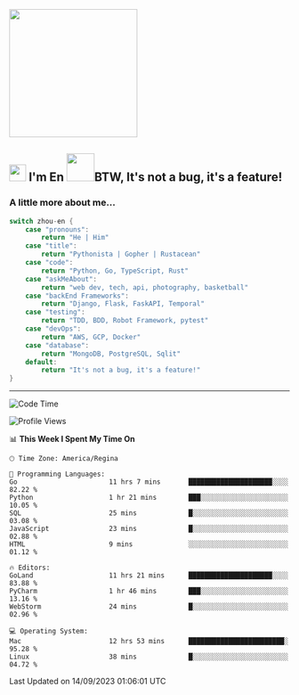 <img align='center' src="https://media.giphy.com/media/GP1TJJSV4Ys1r64q2A/giphy.gif" width="230">

<h2><img src="https://emojis.slackmojis.com/emojis/images/1531849430/4246/blob-sunglasses.gif?1531849430" width="30"/> I'm En <img src="https://media.giphy.com/media/12oufCB0MyZ1Go/giphy.gif" width="50">BTW, It's not a bug, it's a feature!</h2>


<!-- <img align='right' src="https://media.giphy.com/media/M9gbBd9nbDrOTu1Mqx/giphy.gif" width="230"> -->


### A little more about me... 
<!--
```javascript
const zhou-en = {
    pronouns: "He" | "Him",
    title: "Pythonista" | "Gopher" | "Rustacean",
    code: ["Python", "Go", "Rust", "TypeScript"],
    askMeAbout: ["web dev", "tech", "app dev", "photography"],
    technologies: {
        backEnd: {
            python: ["Django", "Flask", "FaskAPI"],
            go: []
        },
        scraping: ["selenium", "scrapy", "spider"],
        testing: ["Robot Framework"],
        devOps: ["AWS", "Docker", "GCP", "Nginx"],
        databases: ["mongo", "postgresql", "sqlite"],
        misc: ["Firebase", "Heroku"]
    },
    architecture: ["Event Driven Architecture", "Microservices"],
    currentFocus: ["Temporal", "Rust"],
    funFact: "It's not a bug, it's a feature!"
};
```
  -->

```go
switch zhou-en {
    case "pronouns":
        return "He | Him"
    case "title":
        return "Pythonista | Gopher | Rustacean"
    case "code":
        return "Python, Go, TypeScript, Rust"
    case "askMeAbout":
        return "web dev, tech, api, photography, basketball"
    case "backEnd Frameworks":
        return "Django, Flask, FaskAPI, Temporal"
    case "testing":
        return "TDD, BDD, Robot Framework, pytest"
    case "devOps":
        return "AWS, GCP, Docker"
    case "database":
        return "MongoDB, PostgreSQL, Sqlit"
    default:
        return "It's not a bug, it's a feature!"
}
```




---
<!--START_SECTION:waka-->
![Code Time](http://img.shields.io/badge/Code%20Time-934%20hrs%2024%20mins-blue)

![Profile Views](http://img.shields.io/badge/Profile%20Views-3-blue)

📊 **This Week I Spent My Time On** 

```text
🕑︎ Time Zone: America/Regina

💬 Programming Languages: 
Go                       11 hrs 7 mins       █████████████████████░░░░   82.22 % 
Python                   1 hr 21 mins        ███░░░░░░░░░░░░░░░░░░░░░░   10.05 % 
SQL                      25 mins             █░░░░░░░░░░░░░░░░░░░░░░░░   03.08 % 
JavaScript               23 mins             █░░░░░░░░░░░░░░░░░░░░░░░░   02.88 % 
HTML                     9 mins              ░░░░░░░░░░░░░░░░░░░░░░░░░   01.12 % 

🔥 Editors: 
GoLand                   11 hrs 21 mins      █████████████████████░░░░   83.88 % 
PyCharm                  1 hr 46 mins        ███░░░░░░░░░░░░░░░░░░░░░░   13.16 % 
WebStorm                 24 mins             █░░░░░░░░░░░░░░░░░░░░░░░░   02.96 % 

💻 Operating System: 
Mac                      12 hrs 53 mins      ████████████████████████░   95.28 % 
Linux                    38 mins             █░░░░░░░░░░░░░░░░░░░░░░░░   04.72 % 
```


 Last Updated on 14/09/2023 01:06:01 UTC
<!--END_SECTION:waka-->
